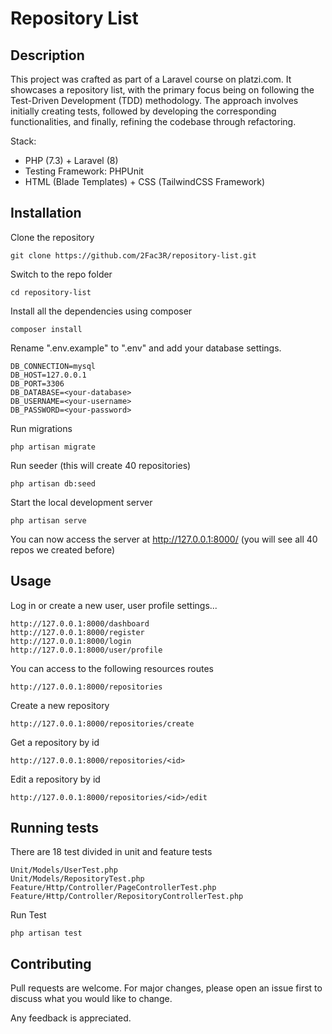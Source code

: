 # Repository List
## Description

This project was crafted as part of a Laravel course on platzi.com. It showcases a repository list, with the primary focus being on following the Test-Driven Development (TDD) methodology. The approach involves initially creating tests, followed by developing the corresponding functionalities, and finally, refining the codebase through refactoring.

Stack:

* PHP (7.3) + Laravel (8)
* Testing Framework: PHPUnit
* HTML (Blade Templates) + CSS (TailwindCSS Framework)

## Installation

Clone the repository

    git clone https://github.com/2Fac3R/repository-list.git

Switch to the repo folder

    cd repository-list

Install all the dependencies using composer

    composer install

Rename ".env.example" to ".env" and add your database settings.
    
    DB_CONNECTION=mysql
    DB_HOST=127.0.0.1
    DB_PORT=3306
    DB_DATABASE=<your-database>
    DB_USERNAME=<your-username>
    DB_PASSWORD=<your-password>

Run migrations

    php artisan migrate

Run seeder (this will create 40 repositories)

    php artisan db:seed

Start the local development server

    php artisan serve

You can now access the server at http://127.0.0.1:8000/ (you will see all 40 repos we created before)

## Usage

Log in or create a new user, user profile settings...

    http://127.0.0.1:8000/dashboard
    http://127.0.0.1:8000/register
    http://127.0.0.1:8000/login
    http://127.0.0.1:8000/user/profile
    
You can access to the following resources routes

    http://127.0.0.1:8000/repositories

Create a new repository

    http://127.0.0.1:8000/repositories/create

Get a repository by id

    http://127.0.0.1:8000/repositories/<id>

Edit a repository by id
 
    http://127.0.0.1:8000/repositories/<id>/edit

## Running tests

There are 18 test divided in unit and feature tests

    Unit/Models/UserTest.php
    Unit/Models/RepositoryTest.php
    Feature/Http/Controller/PageControllerTest.php
    Feature/Http/Controller/RepositoryControllerTest.php

Run Test

    php artisan test
    

## Contributing
Pull requests are welcome. For major changes, please open an issue first to discuss what you would like to change.

Any feedback is appreciated.
